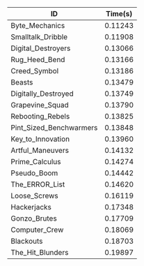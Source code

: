 |ID|Time(s)|
|-|-|
|Byte_Mechanics|0.11243|
|Smalltalk_Dribble|0.11908|
|Digital_Destroyers|0.13066|
|Rug_Heed_Bend|0.13166|
|Creed_Symbol|0.13186|
|Beasts|0.13479|
|Digitally_Destroyed|0.13749|
|Grapevine_Squad|0.13790|
|Rebooting_Rebels|0.13825|
|Pint_Sized_Benchwarmers|0.13848|
|Key_to_Innovation|0.13960|
|Artful_Maneuvers|0.14132|
|Prime_Calculus|0.14274|
|Pseudo_Boom|0.14442|
|The_ERROR_List|0.14620|
|Loose_Screws|0.16119|
|Hackerjacks|0.17348|
|Gonzo_Brutes|0.17709|
|Computer_Crew|0.18069|
|Blackouts|0.18703|
|The_Hit_Blunders|0.19897|
